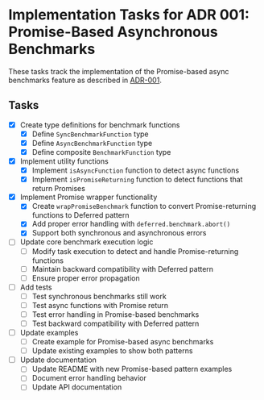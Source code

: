 # Implementation Tasks for ADR 001: Promise-Based Asynchronous Benchmarks

These tasks track the implementation of the Promise-based async benchmarks feature as described in [ADR-001](./adr-001-promise-based-async-benchmarks.en.md).

## Tasks

- [x] Create type definitions for benchmark functions
  - [x] Define `SyncBenchmarkFunction` type
  - [x] Define `AsyncBenchmarkFunction` type
  - [x] Define composite `BenchmarkFunction` type

- [x] Implement utility functions
  - [x] Implement `isAsyncFunction` function to detect async functions
  - [x] Implement `isPromiseReturning` function to detect functions that return Promises

- [x] Implement Promise wrapper functionality
  - [x] Create `wrapPromiseBenchmark` function to convert Promise-returning functions to Deferred pattern
  - [x] Add proper error handling with `deferred.benchmark.abort()`
  - [x] Support both synchronous and asynchronous errors

- [ ] Update core benchmark execution logic
  - [ ] Modify task execution to detect and handle Promise-returning functions
  - [ ] Maintain backward compatibility with Deferred pattern
  - [ ] Ensure proper error propagation

- [ ] Add tests
  - [ ] Test synchronous benchmarks still work
  - [ ] Test async functions with Promise return
  - [ ] Test error handling in Promise-based benchmarks
  - [ ] Test backward compatibility with Deferred pattern

- [ ] Update examples
  - [ ] Create example for Promise-based async benchmarks
  - [ ] Update existing examples to show both patterns

- [ ] Update documentation
  - [ ] Update README with new Promise-based pattern examples
  - [ ] Document error handling behavior
  - [ ] Update API documentation